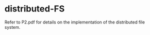 # distributed-FS

Refer to P2.pdf for details on the implementation of the distributed file system.

